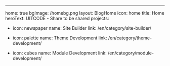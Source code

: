 ---
home: true
bgImage: /homebg.png
layout: BlogHome
icon: home
title: Home
heroText: UITCODE - Share to be shared
projects:
  - icon: newspaper
    name: Site Builder
    link: /en/category/site-builder/

  - icon: palette
    name: Theme Development
    link: /en/category/theme-development/

  - icon: cubes
    name: Module Development
    link: /en/category/module-development/
